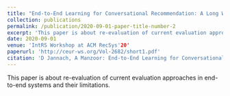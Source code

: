 ```yaml
---
title: "End-to-End Learning for Conversational Recommendation: A Long Way to Go?"
collection: publications
permalink: /publication/2020-09-01-paper-title-number-2
excerpt: 'This paper is about re-evaluation of current evaluation approaches in end-to-end systems and their limitations.'
date: 2020-09-01
venue: 'IntRS Workshop at ACM RecSys'20'
paperurl: 'http://ceur-ws.org/Vol-2682/short1.pdf'
citation: 'D Jannach, A Manzoor: End-to-End Learning for Conversational Recommendation: A Long Way to Go?, IntRS Workshop at ACM RecSys'20 '
---
```

This paper is about re-evaluation of current evaluation approaches in end-to-end systems and their limitations.



